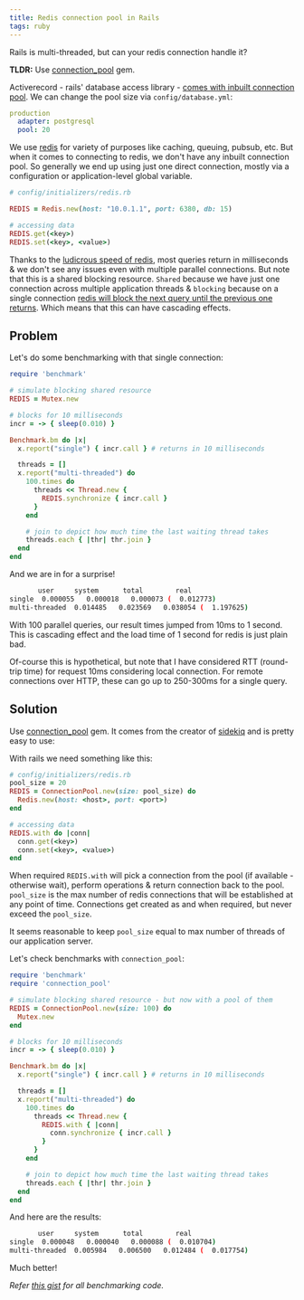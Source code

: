 ```yaml
---
title: Redis connection pool in Rails
tags: ruby
---
```


Rails is multi-threaded, but can your redis connection handle it?

<!--more-->

**TLDR:** Use [connection_pool][4] gem.

Activerecord - rails' database access library - [comes with inbuilt connection pool][1]. We can change the pool size via `config/database.yml`:

```yml
production
  adapter: postgresql
  pool: 20
```

We use [redis][2] for variety of purposes like caching, queuing, pubsub, etc. But when it comes to connecting to redis, we don't have any inbuilt connection pool.
So generally we end up using just one direct connection, mostly via a configuration or application-level global variable.

```ruby
# config/initializers/redis.rb

REDIS = Redis.new(host: "10.0.1.1", port: 6380, db: 15)

# accessing data
REDIS.get(<key>)
REDIS.set(<key>, <value>)
```

Thanks to the [ludicrous speed of redis][3], most queries return in milliseconds & we don't see any issues even with multiple parallel connections.
But note that this is a shared blocking resource. `Shared` because we have just one connection across multiple application threads & `blocking` because
on a single connection [redis will block the next query until the previous one returns][6]. Which means that this can have cascading effects.

## Problem

Let's do some benchmarking with that single connection:

```ruby
require 'benchmark'

# simulate blocking shared resource
REDIS = Mutex.new

# blocks for 10 milliseconds
incr = -> { sleep(0.010) }

Benchmark.bm do |x|
  x.report("single") { incr.call } # returns in 10 milliseconds

  threads = []
  x.report("multi-threaded") do
    100.times do
      threads << Thread.new {
        REDIS.synchronize { incr.call }
      }
    end

    # join to depict how much time the last waiting thread takes
    threads.each { |thr| thr.join }
  end
end
```

And we are in for a surprise!

```sh
       user     system      total        real
single  0.000055   0.000018   0.000073 (  0.012773)
multi-threaded  0.014485   0.023569   0.038054 (  1.197625)
```

With 100 parallel queries, our result times jumped from 10ms to 1 second.
This is cascading effect and the load time of 1 second for redis is just plain bad.

Of-course this is hypothetical, but note that I have considered RTT (round-trip time) for request 10ms
considering local connection. For remote connections over HTTP, these can go up to 250-300ms for a single query.

## Solution

Use [connection_pool][4] gem. It comes from the creator of [sidekiq][5] and is pretty easy to use:

With rails we need something like this:

```ruby
# config/initializers/redis.rb
pool_size = 20
REDIS = ConnectionPool.new(size: pool_size) do
  Redis.new(host: <host>, port: <port>)
end

# accessing data
REDIS.with do |conn|
  conn.get(<key>)
  conn.set(<key>, <value>)
end
```

When required `REDIS.with` will pick a connection from the pool (if available - otherwise wait),
perform operations & return connection back to the pool.
`pool_size` is the max number of redis connections that will be established at any point of time.
Connections get created as and when required, but never exceed the `pool_size`.

It seems reasonable to keep `pool_size` equal to max number of threads of our application server.

Let's check benchmarks with `connection_pool`:

```ruby
require 'benchmark'
require 'connection_pool'

# simulate blocking shared resource - but now with a pool of them
REDIS = ConnectionPool.new(size: 100) do
  Mutex.new
end

# blocks for 10 milliseconds
incr = -> { sleep(0.010) }

Benchmark.bm do |x|
  x.report("single") { incr.call } # returns in 10 milliseconds

  threads = []
  x.report("multi-threaded") do
    100.times do
      threads << Thread.new {
        REDIS.with { |conn|
          conn.synchronize { incr.call }
        }
      }
    end

    # join to depict how much time the last waiting thread takes
    threads.each { |thr| thr.join }
  end
end
```

And here are the results:

```sh
       user     system      total        real
single  0.000048   0.000040   0.000088 (  0.010704)
multi-threaded  0.005984   0.006500   0.012484 (  0.017754)
```

Much better!

_Refer [this gist][7] for all benchmarking code._

[1]: https://api.rubyonrails.org/v6.0.2/classes/ActiveRecord/ConnectionAdapters/ConnectionPool.html
[2]: https://redis.io/
[3]: https://redis.io/topics/benchmarks
[4]: https://github.com/mperham/connection_pool
[5]: https://sidekiq.org/
[6]: https://redis.io/topics/pipelining
[7]: https://gist.github.com/tejasbubane/18fcb441f7bf067e5963f1af262a2945
